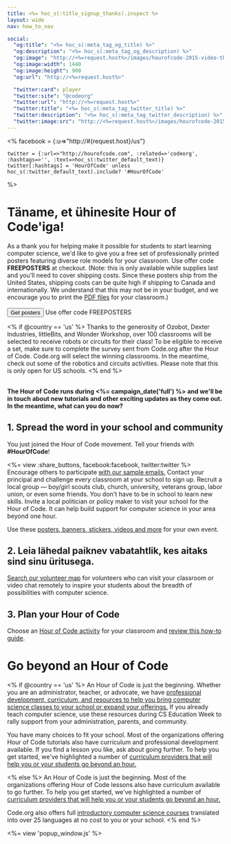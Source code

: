 ```yaml
---
title: <%= hoc_s(:title_signup_thanks).inspect %>
layout: wide
nav: how_to_nav

social:
  "og:title": "<%= hoc_s(:meta_tag_og_title) %>"
  "og:description": "<%= hoc_s(:meta_tag_og_description) %>"
  "og:image": "http://<%=request.host%>/images/hourofcode-2015-video-thumbnail.png"
  "og:image:width": 1440
  "og:image:height": 900
  "og:url": "http://<%=request.host%>"

  "twitter:card": player
  "twitter:site": "@codeorg"
  "twitter:url": "http://<%=request.host%>"
  "twitter:title": "<%= hoc_s(:meta_tag_twitter_title) %>"
  "twitter:description": "<%= hoc_s(:meta_tag_twitter_description) %>"
  "twitter:image:src": "http://<%=request.host%>/images/hourofcode-2015-video-thumbnail.png"
---
```

<%
    facebook = {:u=>"http://#{request.host}/us"}

    twitter = {:url=>"http://hourofcode.com", :related=>'codeorg', :hashtags=>'', :text=>hoc_s(:twitter_default_text)}
    twitter[:hashtags] = 'HourOfCode' unless hoc_s(:twitter_default_text).include? '#HourOfCode'
%>

# Täname, et ühinesite Hour of Code'iga!

As a thank you for helping make it possible for students to start learning computer science, we'd like to give you a free set of professionally printed posters featuring diverse role models for your classroom. Use offer code **FREEPOSTERS** at checkout. (Note: this is only available while supplies last and you'll need to cover shipping costs. Since these posters ship from the United States, shipping costs can be quite high if shipping to Canada and internationally. We understand that this may not be in your budget, and we encourage you to print the [PDF files](https://code.org/inspire) for your classroom.)  
<br /> [<button>Get posters</button>](https://store.code.org/products/code-org-posters-set-of-12) Use offer code FREEPOSTERS

<% if @country == 'us' %> Thanks to the generosity of Ozobot, Dexter Industries, littleBits, and Wonder Workshop, over 100 classrooms will be selected to receive robots or circuits for their class! To be eligible to receive a set, make sure to complete the survey sent from Code.org after the Hour of Code. Code.org will select the winning classrooms. In the meantime, check out some of the robotics and circuits activities. Please note that this is only open for US schools. <% end %>

<br /> **The Hour of Code runs during <%= campaign_date('full') %> and we'll be in touch about new tutorials and other exciting updates as they come out. In the meantime, what can you do now?**

## 1. Spread the word in your school and community

You just joined the Hour of Code movement. Tell your friends with **#HourOfCode**!

<%= view :share_buttons, facebook:facebook, twitter:twitter %> <br /> Encourage others to participate [with our sample emails.](<%= resolve_url('/promote/resources#sample-emails') %>) Contact your principal and challenge every classroom at your school to sign up. Recruit a local group — boy/girl scouts club, church, university, veterans group, labor union, or even some friends. You don't have to be in school to learn new skills. Invite a local politician or policy maker to visit your school for the Hour of Code. It can help build support for computer science in your area beyond one hour.

Use these [posters, banners, stickers, videos and more](<%= resolve_url('/promote/resources') %>) for your own event.

## 2. Leia lähedal paiknev vabatahtlik, kes aitaks sind sinu üritusega.

[Search our volunteer map](<%= codeorg_url('/volunteer/local') %>) for volunteers who can visit your classroom or video chat remotely to inspire your students about the breadth of possibilities with computer science.

## 3. Plan your Hour of Code

Choose an [Hour of Code activity](https://hourofcode.com/learn) for your classroom and [review this how-to guide](<%= resolve_url('/how-to') %>).

# Go beyond an Hour of Code

<% if @country == 'us' %> An Hour of Code is just the beginning. Whether you are an administrator, teacher, or advocate, we have [professional development, curriculum, and resources to help you bring computer science classes to your school or expand your offerings.](https://code.org/yourschool) If you already teach computer science, use these resources during CS Education Week to rally support from your administration, parents, and community.

You have many choices to fit your school. Most of the organizations offering Hour of Code tutorials also have curriculum and professional development available. If you find a lesson you like, ask about going further. To help you get started, we've highlighted a number of [curriculum providers that will help you or your students go beyond an hour.](https://hourofcode.com/beyond)

<% else %> An Hour of Code is just the beginning. Most of the organizations offering Hour of Code lessons also have curriculum available to go further. To help you get started, we've highlighted a number of [curriculum providers that will help you or your students go beyond an hour.](https://hourofcode.com/beyond)

Code.org also offers full [introductory computer science courses](https://code.org/educate/curriculum/cs-fundamentals-international) translated into over 25 languages at no cost to you or your school. <% end %>

<%= view 'popup_window.js' %>